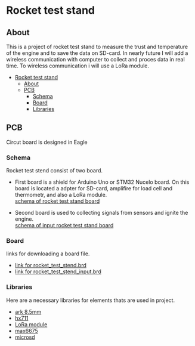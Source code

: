 # Rocket test stand

## About
This is a project of rocket test stand to measure the trust and temperature of the engine and to save the data on SD-card. In nearly future I will add a wireless communication with computer to collect and proces data in real time. To wireless communication i will use a LoRa module.

- [Rocket test stand](#rocket-test-stand)
  * [About](#about)
  *  [PCB](#pcb)
      - [Schema](#schema)
      - [Board](#board)
      - [Libraries](#libraries)




## PCB
Circut board is designed in Eagle

### Schema
 Rocket test stend consist of two board.
 - First board is a shield for Arduino Uno or STM32 Nucelo board. On this board is located a adpter for SD-card, amplifire for load cell and thermometr, and also a LoRa module.<br/>
[schema of rocket test stand board]()

- Second board is used to collecting signals from sensors and ignite the engine.<br/>
[schema of input rocket test stand board]()

### Board
links for downloading a board file.
- [link for rocket_test_stend.brd]()
- [link for rocket_test_stend_input.brd]()

### Libraries
Here are a necessary libraries for elements thats are used in project.
- [ark 8.5mm]()
- [hx711]()
- [LoRa module]()
- [max6675]()
- [microsd]()

